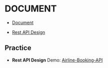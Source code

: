 # DOCUMENT

- [Document](https://docs.google.com/spreadsheets/d/14ou1Nfx9vQ32pbDstA1iBF4SakHg3fxkAB-XwMLhIfs/edit?gid=0#gid=0)

- [Rest API Design](https://docs.google.com/presentation/d/14En9gMEXLYG8X-LSBQFY9XBRqCSbEDXkxaZUIOmmml4/edit)

## Practice

- **Rest API Design**
  Demo: [Airline-Booking-API](https://docs.google.com/spreadsheets/d/1-BXyTF-OCxLmLr9y7Dq9T4PKLLHicQv3ncsLgdd7C9c/edit?gid=1420851941#gid=1420851941)
